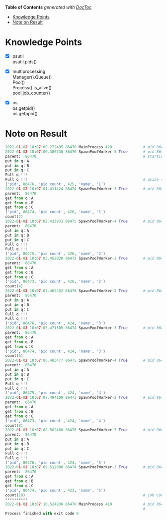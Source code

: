 <!-- START doctoc generated TOC please keep comment here to allow auto update -->
<!-- DON'T EDIT THIS SECTION, INSTEAD RE-RUN doctoc TO UPDATE -->
**Table of Contents**  *generated with [DocToc](https://github.com/thlorenz/doctoc)*

- [Knowledge Points](#knowledge-points)
- [Note on Result](#note-on-result)

<!-- END doctoc generated TOC please keep comment here to allow auto update -->


# Knowledge Points
- [x] psutil <br>psutil.pids()
- [x] multiprocessing<br>
Manager().Queue() <br>
Pool() <br>
Process().is_alive() <br>
pool.job_counter()
- [x] os <br>
os.getpid() <br>
os.getppid()


# Note on Result
```python
2022-01-02 18:07:00.272495 86470 MainProcess 420              # pid 86470, main process,      pid cnt 420
2022-01-02 18:07:00.386738 86476 SpawnPoolWorker-5 True       # pid 86476, SpawnPoolWorker-5, pid cnt 425, process 1
parent:  86470                                                # starting from here, start 4 processes
put in q：A
put in q：B
put in q：C
Full q !!!
Full q !!!                                                    # qsize = 3
('pid', 86476, 'pid count', 425, 'name', '1')
2022-01-02 18:07:01.411424 86474 SpawnPoolWorker-3 True       # pid 86474, SpawnPoolWorker-3, pid cnt 426, process 2
parent:  86470
get from q：A
get from q：B
get from q：C                                                
('pid', 86474, 'pid count', 426, 'name', '1')
count(2)                                                      
2022-01-02 18:07:02.433931 86475 SpawnPoolWorker-4 True       # pid 86475, SpawnPoolWorker-4, pid cnt 426, process 3
parent:  86470
put in q：A
put in q：B
put in q：C
Full q !!!
Full q !!!
('pid', 86475, 'pid count', 426, 'name', '2')
2022-01-02 18:07:03.452020 86473 SpawnPoolWorker-2 True       # pid 86473, SpawnPoolWorker-2, pid cnt 426, process 4
parent:  86470
get from q：A
get from q：B
get from q：C
('pid', 86473, 'pid count', 426, 'name', '2')
count(4)
2022-01-02 18:07:04.462452 86476 SpawnPoolWorker-5 True       # pid 86476, SpawnPoolWorker-5, pid cnt 424, process 1
parent:  86470                                               
put in q：A
put in q：B
put in q：C
Full q !!!
Full q !!!
('pid', 86476, 'pid count', 424, 'name', '3')
2022-01-02 18:07:05.471305 86474 SpawnPoolWorker-3 True       # pid 86474, SpawnPoolWorker-3, pid cnt 424, process 2
parent:  86470
get from q：A
get from q：B
get from q：C
('pid', 86474, 'pid count', 424, 'name', '3')
count(6)
2022-01-02 18:07:06.483477 86475 SpawnPoolWorker-4 True       # pid 86475, SpawnPoolWorker-4, pid cnt 424, process 3
parent:  86470
put in q：A
put in q：B
put in q：C
Full q !!!
Full q !!!
('pid', 86475, 'pid count', 424, 'name', '4')
2022-01-02 18:07:07.494109 86473 SpawnPoolWorker-2 True       # pid 86473, SpawnPoolWorker-2, pid cnt 424, process 4
parent:  86470
get from q：A
get from q：B
get from q：C
('pid', 86473, 'pid count', 424, 'name', '4')
count(8)
2022-01-02 18:07:08.502460 86476 SpawnPoolWorker-5 True       # pid 86476, SpawnPoolWorker-5, pid cnt 424, process 1
parent:  86470
put in q：A
put in q：B
put in q：C
Full q !!!
Full q !!!
('pid', 86476, 'pid count', 424, 'name', '5')
2022-01-02 18:07:09.512080 86474 SpawnPoolWorker-3 True       # pid 86474, SpawnPoolWorker-3, pid cnt 423, process 2
parent:  86470
get from q：A
get from q：B
get from q：C
('pid', 86474, 'pid count', 423, 'name', '5')
count(10)                                                     # job counter 10
**********
2022-01-02 18:07:10.524936 86470 MainProcess 419              # pid 86470, main process,      pid cnt 419
                                                              #                                       423-419=4
Process finished with exit code 0
```



